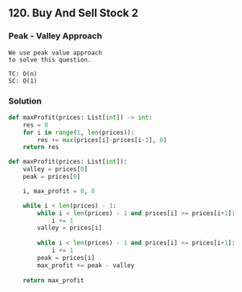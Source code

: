 ## 120. Buy And Sell Stock 2

### Peak - Valley Approach

```
We use peak value approach 
to solve this question.
```
```
TC: O(n)
SC: O(1)
```

### Solution

```python
def maxProfit(prices: List[int]) -> int:
    res = 0
    for i in range(1, len(prices)):
        res += max(prices[i]-prices[i-1], 0)
    return res
```

```python
def maxProfit(prices: List[int]):
    valley = prices[0]
    peak = prices[0]

    i, max_profit = 0, 0

    while i < len(prices) - 1:
        while i < len(prices) - 1 and prices[i] >= prices[i+1]:
            i += 1
        valley = prices[i]
        
        while i < len(prices) - 1 and prices[i] <= prices[i+1]:
            i += 1
        peak = prices[i]
        max_profit += peak - valley
        
    return max_profit
```